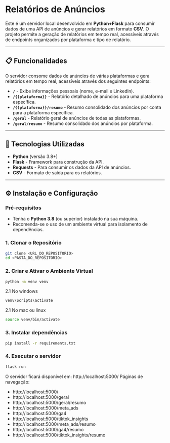 # Relatórios de Anúncios

Este é um servidor local desenvolvido em **Python+Flask** para consumir dados de uma API de anúncios e gerar relatórios em formato **CSV**. O projeto permite a geração de relatórios em tempo real, acessíveis através de endpoints organizados por plataforma e tipo de relatório.

---

## 📋 Funcionalidades

O servidor consome dados de anúncios de várias plataformas e gera relatórios em tempo real, acessíveis através dos seguintes endpoints:  

- **`/`** - Exibe informações pessoais (nome, e-mail e LinkedIn).  
- **`/{{plataforma}}`** - Relatório detalhado de anúncios para uma plataforma específica.  
- **`/{{plataforma}}/resumo`** - Resumo consolidado dos anúncios por conta para a plataforma específica.  
- **`/geral`** - Relatório geral de anúncios de todas as plataformas.  
- **`/geral/resumo`** - Resumo consolidado dos anúncios por plataforma.  

---

## 🚀 Tecnologias Utilizadas

- **Python** (versão 3.8+)
- **Flask** - Framework para construção da API.
- **Requests** - Para consumir os dados da API de anúncios.
- **CSV** - Formato de saída para os relatórios.

---

## ⚙️ Instalação e Configuração

### Pré-requisitos

- Tenha o **Python 3.8** (ou superior) instalado na sua máquina.
- Recomenda-se o uso de um ambiente virtual para isolamento de dependências.

### 1. Clonar o Repositório

```bash
git clone <URL_DO_REPOSITORIO>
cd <PASTA_DO_REPOSITORIO>
```

### 2. Criar e Ativar o Ambiente Virtual
   
```bash
python -m venv venv
```
2.1 No windows
```bash
venv\Scripts\activate
```
2.1 No mac ou linux
```bash
source venv/bin/activate
```

### 3. Instalar dependências
```bash
pip install -r requirements.txt
```

### 4. Executar o servidor
```bash
flask run
```

O servidor ficará disponível em: http://localhost:5000/
Páginas de navegação:
- http://localhost:5000/
- http://localhost:5000/geral
- http://localhost:5000/geral/resumo
- http://localhost:5000/meta_ads
- http://localhost:5000/ga4
- http://localhost:5000/tiktok_insights
- http://localhost:5000/meta_ads/resumo
- http://localhost:5000/ga4/resumo
- http://localhost:5000/tiktok_insights/resumo
